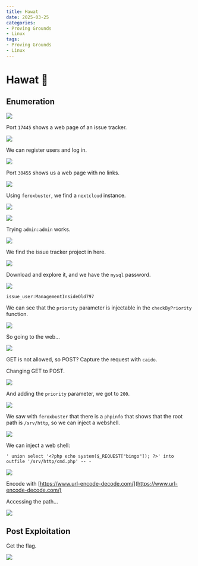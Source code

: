 ```yaml
---
title: Hawat
date: 2025-03-25
categories:
- Proving Grounds
- Linux
tags:
- Proving Grounds
- Linux
---
```


# Hawat 🔹
<!-- more -->

## Enumeration

![](../assets/Pasted%20image%2020250325225524.png)

Port `17445` shows a web page of an issue tracker.

![](../assets/Pasted%20image%2020250325225809.png)

We can register users and log in.

![](../assets/Pasted%20image%2020250325225944.png)

Port `30455` shows us a web page with no links.

![](../assets/Pasted%20image%2020250325230139.png)

Using `feroxbuster`, we find a `nextcloud` instance.

![](../assets/Pasted%20image%2020250325231552.png)

![](../assets/Pasted%20image%2020250325231604.png)

Trying `admin:admin` works.

![](../assets/Pasted%20image%2020250325232402.png)

We find the issue tracker project in here.

![](../assets/Pasted%20image%2020250325235405.png)

Download and explore it, and we have the `mysql` password.

![](../assets/Pasted%20image%2020250325235439.png)

`issue_user:ManagementInsideOld797`

We can see that the `priority` parameter is injectable in the `checkByPriority` function.

![](../assets/Pasted%20image%2020250327094631.png)

So going to the web...

![](../assets/Pasted%20image%2020250327094659.png)

GET is not allowed, so POST? Capture the request with `caido`.

Changing GET to POST.

![](../assets/Pasted%20image%2020250327101541.png)

And adding the `priority` parameter, we got to `200`.

![](../assets/Pasted%20image%2020250327101556.png)

We saw with `feroxbuster` that there is a `phpinfo` that shows that the root path is `/srv/http`, so we can inject a webshell.

![](../assets/Pasted%20image%2020250327104552.png)

We can inject a web shell:

```shell
' union select '<?php echo system($_REQUEST["bingo"]); ?>' into outfile '/srv/http/cmd.php' -- -
```

![](../assets/Pasted%20image%2020250327121912.png)

Encode with [https://www.url-encode-decode.com/](https://www.url-encode-decode.com/)

Accessing the path...

![](../assets/Pasted%20image%2020250327121932.png)

## Post Exploitation

Get the flag.

![](../assets/Pasted%20image%2020250327122007.png)

